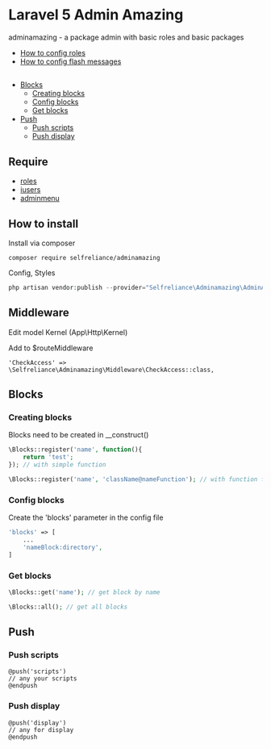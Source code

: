 # Laravel 5 Admin Amazing
adminamazing - a package admin with basic roles and basic packages

- [How to config roles](https://github.com/selfrelianceme/fixroles/blob/master/README.md)
- [How to config flash messages](https://github.com/laracasts/flash/blob/master/readme.md)

##

- [Blocks](#blocks)
	- [Creating blocks](#creating-blocks)
	- [Config blocks](#config-blocks)
	- [Get blocks](#get-blocks)
- [Push](#push)
	- [Push scripts](#push-scripts)
	- [Push display](#push-display)

## Require

- [roles](https://github.com/selfrelianceme/fixroles)
- [iusers](http://github.com/selfrelianceme/iusers)
- [adminmenu](https://github.com/selfrelianceme/adminmenu)

## How to install

Install via composer
```
composer require selfreliance/adminamazing
```

Config, Styles
```php
php artisan vendor:publish --provider="Selfreliance\Adminamazing\AdminAmazingServiceProvider" --force
```

## Middleware

Edit model Kernel (App\Http\Kernel)

Add to $routeMiddleware
```
'CheckAccess' => \Selfreliance\Adminamazing\Middleware\CheckAccess::class,
```

## Blocks

### Creating blocks

Blocks need to be created in __construct()

```php
\Blocks::register('name', function(){
	return 'test';
}); // with simple function

\Blocks::register('name', 'className@nameFunction'); // with function from controller/class
```

### Config blocks

Create the 'blocks' parameter in the config file
```php
'blocks' => [
	...
	'nameBlock:directory',
]
```

### Get blocks

```php
\Blocks::get('name'); // get block by name

\Blocks::all(); // get all blocks
```

## Push

### Push scripts

```
@push('scripts')
// any your scripts
@endpush
```

### Push display

```
@push('display')
// any for display
@endpush
```